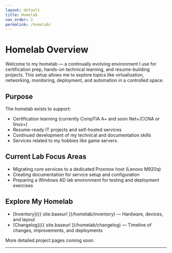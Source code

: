 ```yaml
---
layout: default
title: Homelab
nav_order: 2
permalink: /homelab/
---
```


# Homelab Overview

Welcome to my homelab — a continually evolving environment I use for certification prep, hands-on technical learning, and resume-building projects. This setup allows me to explore topics like virtualization, networking, monitoring, deployment, and automation in a controlled space.

## Purpose

The homelab exists to support:
- Certification learning (currently CompTIA A+ and soon Net+/CCNA or linux+)
- Resume-ready IT projects and self-hosted services
- Continued development of my technical and documentation skills
- Services related to my hobbies like game servers.

## Current Lab Focus Areas

- Migrating core services to a dedicated Proxmox host (Lenovo M920q)
- Creating documentation for service setup and configuration
- Preparing a Windows AD lab environment for testing and deployment exercises

## Explore My Homelab

- [Inventory]({{ site.baseurl }}/homelab/inventory) — Hardware, devices, and layout
- [Changelog]({{ site.baseurl }}/homelab/changelog) — Timeline of changes, improvements, and deployments

More detailed project pages coming soon.

---

